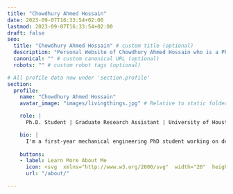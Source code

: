 ```yaml
---
title: "Chowdhury Ahmed Hossain"
date: 2023-09-07T16:33:54+02:00
lastmod: 2023-09-07T16:33:54+02:00
draft: false
seo:
  title: "Chowdhury Ahmed Hossain" # custom title (optional)
  description: "Personal Website of Chowdhury Ahmed Hossain who is a PhD student in University of Houston" # custom description
  canonical: "" # custom canonical URL (optional)
  robots: "" # custom robot tags (optional)

# All profile data now under 'section.profile'
section:
  profile:
    name: "Chowdhury Ahmed Hossain"
    avatar_image: "images/livingthings.jpg" # Relative to static folder

    role: |
      Ph.D. Student | Graduate Research Assistant | University of Houston

    bio: |
      I'm a first-year mechanical engineering PhD student working on developing better materials by changing their internal geometry. My research focuses on understanding the mechanical constituent properties and dynamic responses of bistable auxetic materials.
    
    buttons:
    - label: Learn More About Me 
      icon: <svg  xmlns="http://www.w3.org/2000/svg"  width="20"  height="20"  viewBox="3 3 20 20"  fill="none"  stroke="currentColor"  stroke-width="1.5"  stroke-linecap="round"  stroke-linejoin="round"  class="icon icon-tabler icons-tabler-outline icon-tabler-arrow-right"><path stroke="none" d="M0 0h24v24H0z" fill="none"/><path d="M5 12l14 0" /><path d="M13 18l6 -6" /><path d="M13 6l6 6" /></svg>
      url: "/about/"

---
```


